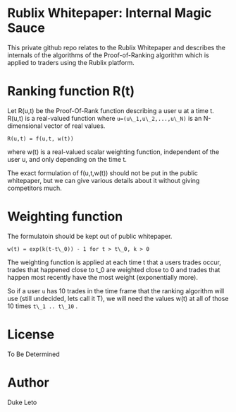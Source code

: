 # Rublix Whitepaper: Internal Magic Sauce

This private github repo relates to the Rublix Whitepaper and describes the
internals of the algorithms of the Proof-of-Ranking algorithm which is applied
to traders using the Rublix platform.

# Ranking function R(t)

Let R(u,t) be the Proof-Of-Rank function describing a user u at a time t.
R(u,t) is a real-valued function where `u=(u\_1,u\_2,...,u\_N)` is an
N-dimensional vector of real values.

    R(u,t) = f(u,t, w(t))

where w(t) is a real-valued scalar weighting function, independent of the user u, and only
depending on the time t.

The exact formulation of f(u,t,w(t)) should not be put in the public whitepaper, but we can
give various details about it without giving competitors much.

# Weighting function

The formulatoin should be kept out of public whitepaper.

    w(t) = exp(k(t-t\_0)) - 1 for t > t\_0, k > 0

The weighting function is applied at each time t that a users trades occur, trades that
happened close to t\_0 are weighted close to 0 and trades that happen most recently have
the most weight (exponentially more).

So if a user `u` has 10 trades in the time frame that the ranking algorithm
will use (still undecided, lets call it T), we will need the values w(t) at all
of those 10 times `t\_1 .. t\_10` .

# License

To Be Determined

# Author

Duke Leto
